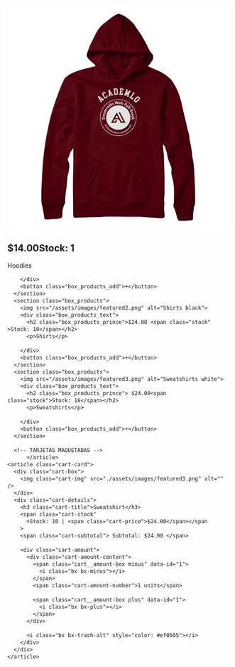 <section class="box_products" >
        <img src="/assets/images/featured1.png" alt="Hoodie red">
        <div class="box_products_text">
          <h2 class="box_products_prince"> $14.00<span class="stock">Stock: 1</span></h2>
          <p>Hoodies</p>

        </div>
        <button class="box_products_add">+</button>
      </section>
      <section class="box_products">
        <img src="/assets/images/featured2.png" alt="Shirts black">
        <div class="box_products_text">
          <h2 class="box_products_prince">$24.00 <span class="stock" >Stock: 10</span></h2>
          <p>Shirts</p>

        </div>
        <button class="box_products_add">+</button>
      </section>
      <section class="box_products">
        <img src="/assets/images/featured3.png" alt="Sweatshirts white">
        <div class="box_products_text">
          <h2 class="box_products_prince"> $24.00<span class="stock">Stock: 18</span></h2>
          <p>Sweatshirts</p>

        </div>
        <button class="box_products_add">+</button>
      </section>

      <!-- TARJETAS MAQUETADAS -->
          </article>
    <article class="cart-card">
      <div class="cart-box">
        <img class="cart-img" src="./assets/images/featured3.png" alt="" />
      </div>
      <div class="cart-details">
        <h3 class="cart-title">Sweatshirt</h3>
        <span class="cart-stock"
          >Stock: 10 | <span class="cart-price">$24.00</span></span
        >
        <span class="cart-subtotal"> Subtotal: $24.00 </span>

        <div class="cart-amount">
          <div class="cart-amount-content">
            <span class="cart__amount-box minus" data-id="1">
              <i class="bx bx-minus"></i>
            </span>
            <span class="cart-amount-number">1 units</span>

            <span class="cart__amount-box plus" data-id="1">
              <i class="bx bx-plus"></i>
            </span>
          </div>

          <i class="bx bx-trash-alt" style="color: #ef0505"></i>
        </div>
      </div>
    </article>